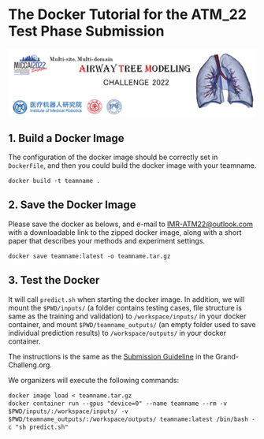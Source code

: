 # The Docker Tutorial for the ATM_22 Test Phase Submission
<div align=center><img src="../figs/bannar.png"></div>

## 1. Build a Docker Image
The configuration of the docker image should be correctly set in `DockerFile`, and then you could build the docker image with your teamname.
```angular2html
docker build -t teamname .
```

## 2. Save the Docker Image
Please save the docker as belows, and e-mail to <a href="mailto:IMR-ATM22@outlook.com">IMR-ATM22@outlook.com</a> with a downloadable link to the zipped docker image, along with a short paper that describes your methods and experiment settings.
```angular2html
docker save teamname:latest -o teamname.tar.gz
```

## 3. Test the Docker 
It will call `predict.sh` when starting the docker image. In addition, we will mount the `$PWD/inputs/` 
(a folder contains testing cases, file structure is same as the training and validation) to `/workspace/inputs/` in your docker container, and mount `$PWD/teamname_outputs/` (an empty folder used to save individual prediction results) to `/workspace/outputs/` in your docker container.

The instructions is the same as the [Submission Guideline](https://atm22.grand-challenge.org/submission/) in the Grand-Challeng.org.

We organizers will execute the following commands: 
```angular2html
docker image load < teamname.tar.gz
docker container run --gpus "device=0" --name teamname --rm -v $PWD/inputs/:/workspace/inputs/ -v $PWD/teamname_outputs/:/workspace/outputs/ teamname:latest /bin/bash -c "sh predict.sh"
```










